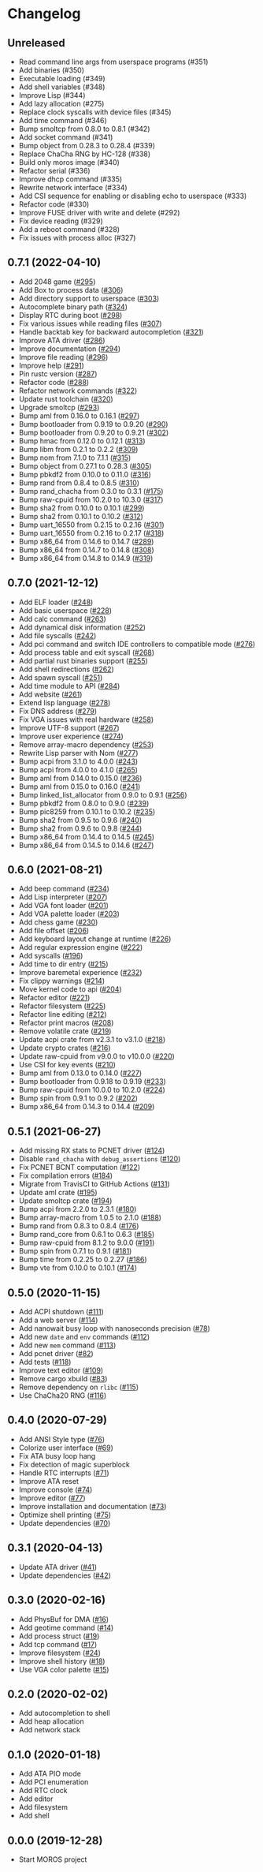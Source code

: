 # Changelog

## Unreleased

- Read command line args from userspace programs (#351)
- Add binaries (#350)
- Executable loading (#349)
- Add shell variables (#348)
- Improve Lisp (#344)
- Add lazy allocation (#275)
- Replace clock syscalls with device files (#345)
- Add time command (#346)
- Bump smoltcp from 0.8.0 to 0.8.1 (#342)
- Add socket command (#341)
- Bump object from 0.28.3 to 0.28.4 (#339)
- Replace ChaCha RNG by HC-128 (#338)
- Build only moros image (#340)
- Refactor serial (#336)
- Improve dhcp command (#335)
- Rewrite network interface (#334)
- Add CSI sequence for enabling or disabling echo to userspace (#333)
- Refactor code (#330)
- Improve FUSE driver with write and delete (#292)
- Fix device reading (#329)
- Add a reboot command (#328)
- Fix issues with process alloc (#327)

## 0.7.1 (2022-04-10)
- Add 2048 game ([#295](https://github.com/vinc/moros/pull/295))
- Add Box to process data ([#306](https://github.com/vinc/moros/pull/306))
- Add directory support to userspace ([#303](https://github.com/vinc/moros/pull/303))
- Autocomplete binary path ([#324](https://github.com/vinc/moros/pull/324))
- Display RTC during boot ([#298](https://github.com/vinc/moros/pull/298))
- Fix various issues while reading files ([#307](https://github.com/vinc/moros/pull/307))
- Handle backtab key for backward autocompletion ([#321](https://github.com/vinc/moros/pull/321))
- Improve ATA driver ([#286](https://github.com/vinc/moros/pull/286))
- Improve documentation ([#294](https://github.com/vinc/moros/pull/294))
- Improve file reading ([#296](https://github.com/vinc/moros/pull/296))
- Improve help ([#291](https://github.com/vinc/moros/pull/291))
- Pin rustc version ([#287](https://github.com/vinc/moros/pull/287))
- Refactor code ([#288](https://github.com/vinc/moros/pull/288))
- Refactor network commands ([#322](https://github.com/vinc/moros/pull/322))
- Update rust toolchain ([#320](https://github.com/vinc/moros/pull/320))
- Upgrade smoltcp ([#293](https://github.com/vinc/moros/pull/293))
- Bump aml from 0.16.0 to 0.16.1 ([#297](https://github.com/vinc/moros/pull/297))
- Bump bootloader from 0.9.19 to 0.9.20 ([#290](https://github.com/vinc/moros/pull/290))
- Bump bootloader from 0.9.20 to 0.9.21 ([#302](https://github.com/vinc/moros/pull/302))
- Bump hmac from 0.12.0 to 0.12.1 ([#313](https://github.com/vinc/moros/pull/313))
- Bump libm from 0.2.1 to 0.2.2 ([#309](https://github.com/vinc/moros/pull/309))
- Bump nom from 7.1.0 to 7.1.1 ([#315](https://github.com/vinc/moros/pull/315))
- Bump object from 0.27.1 to 0.28.3 ([#305](https://github.com/vinc/moros/pull/305))
- Bump pbkdf2 from 0.10.0 to 0.11.0 ([#316](https://github.com/vinc/moros/pull/316))
- Bump rand from 0.8.4 to 0.8.5 ([#310](https://github.com/vinc/moros/pull/310))
- Bump rand_chacha from 0.3.0 to 0.3.1 ([#175](https://github.com/vinc/moros/pull/175))
- Bump raw-cpuid from 10.2.0 to 10.3.0 ([#317](https://github.com/vinc/moros/pull/317))
- Bump sha2 from 0.10.0 to 0.10.1 ([#299](https://github.com/vinc/moros/pull/299))
- Bump sha2 from 0.10.1 to 0.10.2 ([#312](https://github.com/vinc/moros/pull/312))
- Bump uart_16550 from 0.2.15 to 0.2.16 ([#301](https://github.com/vinc/moros/pull/301))
- Bump uart_16550 from 0.2.16 to 0.2.17 ([#318](https://github.com/vinc/moros/pull/318))
- Bump x86_64 from 0.14.6 to 0.14.7 ([#289](https://github.com/vinc/moros/pull/289))
- Bump x86_64 from 0.14.7 to 0.14.8 ([#308](https://github.com/vinc/moros/pull/308))
- Bump x86_64 from 0.14.8 to 0.14.9 ([#319](https://github.com/vinc/moros/pull/319))


## 0.7.0 (2021-12-12)
- Add ELF loader ([#248](https://github.com/vinc/moros/pull/248))
- Add basic userspace ([#228](https://github.com/vinc/moros/pull/228))
- Add calc command ([#263](https://github.com/vinc/moros/pull/263))
- Add dynamical disk information ([#252](https://github.com/vinc/moros/pull/252))
- Add file syscalls ([#242](https://github.com/vinc/moros/pull/242))
- Add pci command and switch IDE controllers to compatible mode ([#276](https://github.com/vinc/moros/pull/276))
- Add process table and exit syscall ([#268](https://github.com/vinc/moros/pull/268))
- Add partial rust binaries support ([#255](https://github.com/vinc/moros/pull/255))
- Add shell redirections ([#262](https://github.com/vinc/moros/pull/262))
- Add spawn syscall ([#251](https://github.com/vinc/moros/pull/251))
- Add time module to API ([#284](https://github.com/vinc/moros/pull/284))
- Add website ([#261](https://github.com/vinc/moros/pull/261))
- Extend lisp language ([#278](https://github.com/vinc/moros/pull/278))
- Fix DNS address ([#279](https://github.com/vinc/moros/pull/279))
- Fix VGA issues with real hardware ([#258](https://github.com/vinc/moros/pull/258))
- Improve UTF-8 support ([#267](https://github.com/vinc/moros/pull/267))
- Improve user experience ([#274](https://github.com/vinc/moros/pull/274))
- Remove array-macro dependency ([#253](https://github.com/vinc/moros/pull/253))
- Rewrite Lisp parser with Nom ([#277](https://github.com/vinc/moros/pull/277))
- Bump acpi from 3.1.0 to 4.0.0 ([#243](https://github.com/vinc/moros/pull/243))
- Bump acpi from 4.0.0 to 4.1.0 ([#265](https://github.com/vinc/moros/pull/265))
- Bump aml from 0.14.0 to 0.15.0 ([#236](https://github.com/vinc/moros/pull/236))
- Bump aml from 0.15.0 to 0.16.0 ([#241](https://github.com/vinc/moros/pull/241))
- Bump linked_list_allocator from 0.9.0 to 0.9.1 ([#256](https://github.com/vinc/moros/pull/256))
- Bump pbkdf2 from 0.8.0 to 0.9.0 ([#239](https://github.com/vinc/moros/pull/239))
- Bump pic8259 from 0.10.1 to 0.10.2 ([#235](https://github.com/vinc/moros/pull/235))
- Bump sha2 from 0.9.5 to 0.9.6 ([#240](https://github.com/vinc/moros/pull/240))
- Bump sha2 from 0.9.6 to 0.9.8 ([#244](https://github.com/vinc/moros/pull/244))
- Bump x86_64 from 0.14.4 to 0.14.5 ([#245](https://github.com/vinc/moros/pull/245))
- Bump x86_64 from 0.14.5 to 0.14.6 ([#247](https://github.com/vinc/moros/pull/247))

## 0.6.0 (2021-08-21)
- Add beep command ([#234](https://github.com/vinc/moros/pull/234))
- Add Lisp interpreter ([#207](https://github.com/vinc/moros/pull/207))
- Add VGA font loader ([#201](https://github.com/vinc/moros/pull/201))
- Add VGA palette loader ([#203](https://github.com/vinc/moros/pull/203))
- Add chess game ([#230](https://github.com/vinc/moros/pull/230))
- Add file offset ([#206](https://github.com/vinc/moros/pull/206))
- Add keyboard layout change at runtime ([#226](https://github.com/vinc/moros/pull/226))
- Add regular expression engine ([#222](https://github.com/vinc/moros/pull/222))
- Add syscalls ([#196](https://github.com/vinc/moros/pull/196))
- Add time to dir entry ([#215](https://github.com/vinc/moros/pull/215))
- Improve baremetal experience ([#232](https://github.com/vinc/moros/pull/232))
- Fix clippy warnings ([#214](https://github.com/vinc/moros/pull/2154))
- Move kernel code to api ([#204](https://github.com/vinc/moros/pull/204))
- Refactor editor ([#221](https://github.com/vinc/moros/pull/221))
- Refactor filesystem ([#225](https://github.com/vinc/moros/pull/225))
- Refactor line editing ([#212](https://github.com/vinc/moros/pull/212))
- Refactor print macros ([#208](https://github.com/vinc/moros/pull/208))
- Remove volatile crate ([#219](https://github.com/vinc/moros/pull/219))
- Update acpi crate from v2.3.1 to v3.1.0 ([#218](https://github.com/vinc/moros/pull/218))
- Update crypto crates ([#216](https://github.com/vinc/moros/pull/216))
- Update raw-cpuid from v9.0.0 to v10.0.0 ([#220](https://github.com/vinc/moros/pull/220))
- Use CSI for key events ([#210](https://github.com/vinc/moros/pull/210))
- Bump aml from 0.13.0 to 0.14.0 ([#227](https://github.com/vinc/moros/pull/227))
- Bump bootloader from 0.9.18 to 0.9.19 ([#233](https://github.com/vinc/moros/pull/233))
- Bump raw-cpuid from 10.0.0 to 10.2.0 ([#224](https://github.com/vinc/moros/pull/224))
- Bump spin from 0.9.1 to 0.9.2 ([#202](https://github.com/vinc/moros/pull/202))
- Bump x86_64 from 0.14.3 to 0.14.4 ([#209](https://github.com/vinc/moros/pull/209))

## 0.5.1 (2021-06-27)
- Add missing RX stats to PCNET driver ([#124](https://github.com/vinc/moros/pull/124))
- Disable `rand_chacha` with `debug_assertions` ([#120](https://github.com/vinc/moros/pull/120))
- Fix PCNET BCNT computation ([#122](https://github.com/vinc/moros/pull/122))
- Fix compilation errors ([#184](https://github.com/vinc/moros/pull/184))
- Migrate from TravisCI to GitHub Actions ([#131](https://github.com/vinc/moros/pull/131))
- Update aml crate ([#195](https://github.com/vinc/moros/pull/195))
- Update smoltcp crate ([#194](https://github.com/vinc/moros/pull/194))
- Bump acpi from 2.2.0 to 2.3.1 ([#180](https://github.com/vinc/moros/pull/180))
- Bump array-macro from 1.0.5 to 2.1.0 ([#188](https://github.com/vinc/moros/pull/188))
- Bump rand from 0.8.3 to 0.8.4 ([#176](https://github.com/vinc/moros/pull/176))
- Bump rand_core from 0.6.1 to 0.6.3 ([#185](https://github.com/vinc/moros/pull/185))
- Bump raw-cpuid from 8.1.2 to 9.0.0 ([#191](https://github.com/vinc/moros/pull/191))
- Bump spin from 0.7.1 to 0.9.1 ([#181](https://github.com/vinc/moros/pull/181))
- Bump time from 0.2.25 to 0.2.27 ([#186](https://github.com/vinc/moros/pull/186))
- Bump vte from 0.10.0 to 0.10.1 ([#174](https://github.com/vinc/moros/pull/174))

## 0.5.0 (2020-11-15)
- Add ACPI shutdown ([#111](https://github.com/vinc/moros/pull/111))
- Add a web server ([#114](https://github.com/vinc/moros/pull/114))
- Add nanowait busy loop with nanoseconds precision ([#78](https://github.com/vinc/moros/pull/78))
- Add new `date` and `env` commands ([#112](https://github.com/vinc/moros/pull/112))
- Add new `mem` command ([#113](https://github.com/vinc/moros/pull/113))
- Add pcnet driver ([#82](https://github.com/vinc/moros/pull/82))
- Add tests ([#118](https://github.com/vinc/moros/pull/118))
- Improve text editor ([#109](https://github.com/vinc/moros/pull/109))
- Remove cargo xbuild ([#83](https://github.com/vinc/moros/pull/83))
- Remove dependency on `rlibc` ([#115](https://github.com/vinc/moros/pull/115))
- Use ChaCha20 RNG ([#116](https://github.com/vinc/moros/pull/116))

## 0.4.0 (2020-07-29)
- Add ANSI Style type ([#76](https://github.com/vinc/moros/pull/76))
- Colorize user interface ([#69](https://github.com/vinc/moros/pull/69))
- Fix ATA busy loop hang
- Fix detection of magic superblock
- Handle RTC interrupts ([#71](https://github.com/vinc/moros/pull/71))
- Improve ATA reset
- Improve console ([#74](https://github.com/vinc/moros/pull/74))
- Improve editor ([#77](https://github.com/vinc/moros/pull/77))
- Improve installation and documentation ([#73](https://github.com/vinc/moros/pull/73))
- Optimize shell printing ([#75](https://github.com/vinc/moros/pull/75))
- Update dependencies ([#70](https://github.com/vinc/moros/pull/70))

## 0.3.1 (2020-04-13)
- Update ATA driver ([#41](https://github.com/vinc/moros/pull/41))
- Update dependencies ([#42](https://github.com/vinc/moros/pull/42))

## 0.3.0 (2020-02-16)
- Add PhysBuf for DMA ([#16](https://github.com/vinc/moros/pull/16))
- Add geotime command ([#14](https://github.com/vinc/moros/pull/14))
- Add process struct ([#19](https://github.com/vinc/moros/pull/19))
- Add tcp command ([#17](https://github.com/vinc/moros/pull/17))
- Improve filesystem ([#24](https://github.com/vinc/moros/pull/24))
- Improve shell history ([#18](https://github.com/vinc/moros/pull/18))
- Use VGA color palette ([#15](https://github.com/vinc/moros/pull/15))

## 0.2.0 (2020-02-02)
- Add autocompletion to shell
- Add heap allocation
- Add network stack

## 0.1.0 (2020-01-18)
- Add ATA PIO mode
- Add PCI enumeration
- Add RTC clock
- Add editor
- Add filesystem
- Add shell

## 0.0.0 (2019-12-28)
- Start MOROS project
